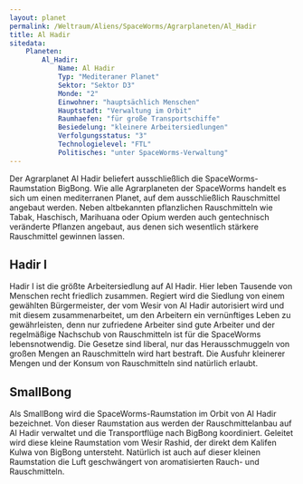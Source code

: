 ```yaml
---
layout: planet
permalink: /Weltraum/Aliens/SpaceWorms/Agrarplaneten/Al_Hadir
title: Al Hadir
sitedata:
    Planeten:
        Al_Hadir:
            Name: Al Hadir
            Typ: "Mediteraner Planet"
            Sektor: "Sektor D3"
            Monde: "2"
            Einwohner: "hauptsächlich Menschen"
            Hauptstadt: "Verwaltung im Orbit"
            Raumhaefen: "für große Transportschiffe"
            Besiedelung: "kleinere Arbeitersiedlungen"
            Verfolgungsstatus: "3"
            Technologielevel: "FTL"
            Politisches: "unter SpaceWorms-Verwaltung"
---
```


Der Agrarplanet Al Hadir beliefert ausschließlich die SpaceWorms-Raumstation BigBong. Wie alle Agrarplaneten der SpaceWorms handelt es sich um einen mediterranen Planet, auf dem ausschließlich Rauschmittel angebaut werden. Neben altbekannten pflanzlichen Rauschmitteln wie Tabak, Haschisch, Marihuana oder Opium werden auch gentechnisch veränderte Pflanzen angebaut, aus denen sich wesentlich stärkere Rauschmittel gewinnen lassen.

## Hadir I

Hadir I ist die größte Arbeitersiedlung auf Al Hadir. Hier leben Tausende von Menschen recht friedlich zusammen. Regiert wird die Siedlung von einem gewählten Bürgermeister, der vom Wesir von Al Hadir autorisiert wird und mit diesem zusammenarbeitet, um den Arbeitern ein vernünftiges Leben zu gewährleisten, denn nur zufriedene Arbeiter sind gute Arbeiter und der regelmäßige Nachschub von Rauschmitteln ist für die SpaceWorms lebensnotwendig. Die Gesetze sind liberal, nur das Herausschmuggeln von großen Mengen an Rauschmitteln wird hart bestraft. Die Ausfuhr kleinerer Mengen und der Konsum von Rauschmitteln sind natürlich erlaubt.

## SmallBong

Als SmallBong wird die SpaceWorms-Raumstation im Orbit von Al Hadir bezeichnet. Von dieser Raumstation aus werden der Rauschmittelanbau auf Al Hadir verwaltet und die Transportflüge nach BigBong koordiniert. Geleitet wird diese kleine Raumstation vom Wesir Rashid, der direkt dem Kalifen Kulwa von BigBong untersteht. Natürlich ist auch auf dieser kleinen Raumstation die Luft geschwängert von aromatisierten Rauch- und Rauschmitteln.
